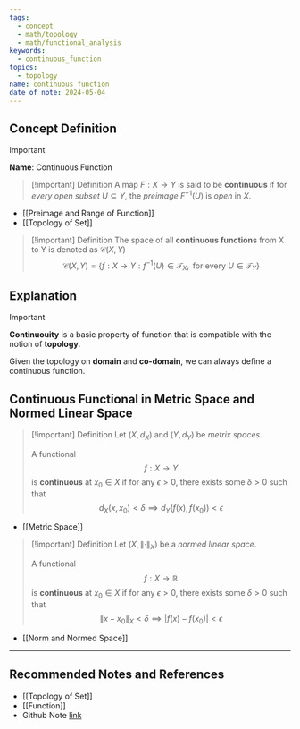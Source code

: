 ```yaml
---
tags:
  - concept
  - math/topology
  - math/functional_analysis
keywords:
  - continuous_function
topics:
  - topology
name: continuous function
date of note: 2024-05-04
---
```


## Concept Definition

>[!important]
>**Name**:  Continuous Function


>[!important] Definition
>A map $F: X \rightarrow Y$ is said to be **continuous** if for *every open subset* $U \subseteq Y$, the *preimage* $F^{-1}(U)$ is *open* in $X$.

- [[Preimage and Range of Function]]
- [[Topology of Set]]

>[!important] Definition
>The space of all **continuous functions** from X to Y is denoted as $\mathcal{C}(X, Y)$
> $$
> \mathcal{C}(X, Y) = \left\{ f: X \rightarrow Y:  f^{-1}(U) \in \mathscr{T}_{X}, \text{ for every }U\in \mathscr{T}_{Y} \right\}
> $$



## Explanation

>[!important]
>**Continuouity** is a basic property of function that is compatible with the notion of **topology**. 
>
>Given the topology on **domain** and **co-domain**, we can always define a continuous function. 

## Continuous Functional in Metric Space and Normed Linear Space

>[!important] Definition
>Let $(X, d_{X})$  and $(Y, d_{Y})$ be *metrix spaces.*
>
>A functional $$f: X \to Y$$ is **continuous** at $x_{0}\in X$ if for any $\epsilon >0$, there exists some $\delta >0$ such that 
>$$
>d_{X}(x, x_{0}) < \delta \implies d_{Y}(f(x), f(x_{0})) < \epsilon  
>$$

- [[Metric Space]]

>[!important] Definition
>Let $(X, \lVert \cdot \rVert_{X})$ be a *normed linear space*. 
>
>A functional $$f: X \to \mathbb{R}$$ is **continuous** at $x_{0}\in X$ if for any $\epsilon >0$, there exists some $\delta >0$ such that 
>$$
>\lVert x - x_{0} \rVert_{X} < \delta \implies \lvert f(x) - f(x_{0}) \rvert < \epsilon  
>$$

- [[Norm and Normed Space]]




-----------
##  Recommended Notes and References

- [[Topology of Set]]
- [[Function]]
- Github Note [link](https://github.com/TianpeiLuke/SelfStudyNotes/tree/master/self-study/probability_and_measure_theory)